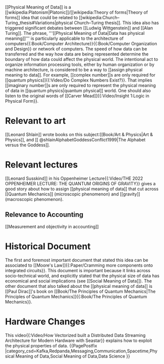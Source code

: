 
[[Physical Meaning of Data]] is a [[wikipedia:Platonism|Platonic]]/[[wikipedia:Theory of forms|Theory of forms]] idea that could be related to [[wikipedia:Church–Turing_thesis#Variations|physical Church–Turing thesis]]. This idea also has triggered significant debates between [[Ludwig Wittgenstein]] and [[Alan Turing]]. The phrase, '''[[Physical Meaning of Data|Data has physical meaning]]''' is particularly applicable to the architecture of computers<ref>{{:Book/Computer Architecture}}</ref><ref>{{:Book/Computer Organization and Design}}</ref> or network of computers. The speed of how data can be transferred and the way how data are being represented determine the boundary of how data could affect the physical world. The intentional act to organize information processing tools, either by human organization or by machine architecture, is considered to be a way to [[assign physical meaning to data]]. For example, [[complex number]]s are only required for [[quantum physics]]<ref>{{:Video/Do Complex Numbers Exist?}}</ref>. That implies [[imaginary number]]s are only required to represent the physical meaning of data in [[quantum physics|quantum physical]] world. One should also listen to the original words of [[Carver Mead]]<ref>{{:Video/Insight 1:Logic in Physical Form}}</ref>.

# Relevant to art
[[Leonard Shlain]] wrote books on this subject:[[Book/Art & Physics|Art & Physics]], and [[ @shlainAlphabetGoddessConflict1999|The Alphabet versus the Goddess]].

# Relevant lectures
[[Leonard Susskind]] in his Oppenheimer Lecture<ref>{{:Video/THE 2022 OPPENHEIMER LECTURE: THE QUANTUM ORIGINS OF GRAVITY}}</ref> gives a good story about how to assign [[physical meaning of data]] that cut across [[Quantum Mechanics]] (microscopic phenomenon) and [[gravity]](macroscopic phenomenon).

## Relevance to Accounting
[[Measurement and objectivity in accounting]]

# Historical Document
The first and foremost important document that stated this idea can be associated to [[Moore's Law]]<ref>{{:Paper/Cramming more components onto integrated circuits}}</ref>. This document is important because it links across socio-technical world, and explicitly stated that the physical size of data has economical and social implications (see [[Social Meaning of Data]]). The other document that also talked about the [[physical meaning of data]] is [[Paul Dirac]]'s book on [[Book/The Principles of Quantum Mechanics|The Principles of Quantum Mechanics]]<ref>{{:Book/The Principles of Quantum Mechanics}}</ref>.

# Hardware Changes
This video<ref>{{:Video/How Vectorized built a Distributed Data Streaming Architecture for Modern Hardware with Seastar}}</ref> explains how to exploit the physical properties of data.
<noinclude>
{{PagePostfix
|category_csd=Kafka,Redpanda,Messaging,Communication,Spacetime,Physical Meaning of Data,Social Meaning of Data,Data Science
}}
</noinclude>

